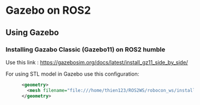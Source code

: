 # Gazebo on ROS2

## Using Gazebo

### Installing Gazabo Classic (Gazebo11) on ROS2 humble

Use this link :   https://gazebosim.org/docs/latest/install_gz11_side_by_side/
 
 For using STL model in Gazebo use this configuration:
```xml
      <geometry>
        <mesh filename="file:///home/thien123/ROS2WS/robocon_ws/install/robot_description/share/robot_description/mesh/sensors/lds.stl" scale="0.001 0.001 0.001"/>
      </geometry>
```
